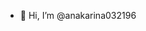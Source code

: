 - 👋 Hi, I’m @anakarina032196
  

<!---
anakarina032196/anakarina032196 is a ✨ special ✨ repository because its `README.md` (this file) appears on your GitHub profile.
You can click the Preview link to take a look at your changes.
--->
